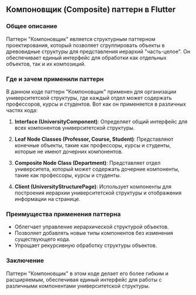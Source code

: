 ## Компоновщик (Composite) паттерн в Flutter

### Общее описание
Паттерн "Компоновщик" является структурным паттерном проектирования, который позволяет сгруппировать объекты в древовидные структуры для представления иерархий "часть-целое". Он обеспечивает единый интерфейс для обработки как отдельных объектов, так и их композиций.

### Где и зачем применили паттерн
В данном коде паттерн "Компоновщик" применен для организации университетской структуры, где каждый отдел может содержать профессоров, курсы и студентов. Вот как он применяется в различных частях кода:

1. **Interface (UniversityComponent)**: Определяет общий интерфейс для всех компонентов университетской структуры.

2. **Leaf Node Classes (Professor, Course, Student)**: Представляют конечные объекты, такие как профессоры, курсы и студенты, которые не имеют дочерних компонентов.

3. **Composite Node Class (Department)**: Представляет отдел университета, который может содержать дочерние компоненты, такие как профессоры, курсы и студенты.

4. **Client (UniversityStructurePage)**: Использует компоненты для построения иерархии университетской структуры и отображения информации на странице.

### Преимущества применения паттерна
- Облегчает управление иерархической структурой объектов.
- Позволяет добавлять новые типы компонентов без изменения существующего кода.
- Упрощает рекурсивную обработку структуры объектов.

### Заключение
Паттерн "Компоновщик" в этом коде делает его более гибким и расширяемым, обеспечивая единый интерфейс для работы с различными компонентами университетской структуры.
